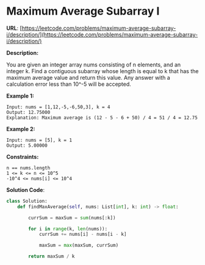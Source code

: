 # Maximum Average Subarray I
**URL**: [https://leetcode.com/problems/maximum-average-subarray-i/description/](https://leetcode.com/problems/maximum-average-subarray-i/description/)

**Description:**

You are given an integer array nums consisting of n elements, and an integer
k.
Find a contiguous subarray whose length is equal to k that has the maximum
average value and return this value. Any answer with a calculation error less
than 10^-5 will be accepted.

 __Example 1:__
```
Input: nums = [1,12,-5,-6,50,3], k = 4
Output: 12.75000
Explanation: Maximum average is (12 - 5 - 6 + 50) / 4 = 51 / 4 = 12.75
```

 __Example 2:__
```
Input: nums = [5], k = 1
Output: 5.00000
```

 __Constraints:__
```
n == nums.length
1 <= k <= n <= 10^5
-10^4 <= nums[i] <= 10^4
```

**Solution Code**:
```python
class Solution:
    def findMaxAverage(self, nums: List[int], k: int) -> float:

        currSum = maxSum = sum(nums[:k])

        for i in range(k, len(nums)):
            currSum += nums[i] - nums[i - k]

            maxSum = max(maxSum, currSum)

        return maxSum / k

```
